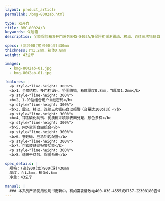```yaml
---
layout: product_article
permalink: /bmg-8002ab.html

type: 双开门
title: BMG-8002A/B
keywords: 保险箱
description: 全能保险箱双开门系列BMG-8002A/B保险柜采用震动、移动、连续三次错码自动报警（音量达100分贝），内外空间自由组合。

specs: (高)900(宽)900(深)430mm
thickness: 门1.2mm，箱体0.8mm
weight: 43公斤

images:
  - bmg-8002ab-01.jpg
  - bmg-8002ab-01.jpg

features: |
  <p style="line-height: 300%">
  <b>1、全钢结构、多门栓设计、坚固防撬，箱体厚度0.8mm，门厚度1.2mm</b>
  <p style="line-height: 300%">
  <b>2、1-10位组合用户自设密码</b>
  <p style="line-height: 300%">
  <b>3、震动、移动、连续三次错码自动报警（音量达100分贝）</b>
  <p style="line-height: 300%">
  <b>4、锌系磷化防锈、优质粉末喷涂表面处理、颜色多样</b>
  <p style="line-height: 300%">
  <b>5、内外空间自由组合</b>
  <p style="line-height: 300%">
  <b>6、管理码、应急钥匙配置</b>
  <p style="line-height: 300%">
  <b>7、可选装联网报警功能</b>
  <p style="line-height: 300%">
  <b>8、适用于商务、保密系统</b>

spec_details: |
  规格：(高)900(宽)900(深)430mm  
  厚度：门1.2mm，箱体0.8mm  
  净重：43公斤

manual: |
  ### 本系列产品使用说明书更新中，有如需要请致电400-830-4555或0757-22308180咨询，谢谢！
---
```

